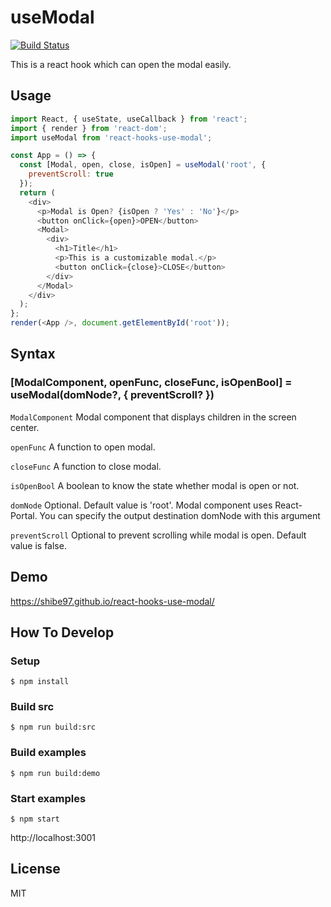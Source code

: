 # useModal

[![Build Status](https://travis-ci.org/shibe97/react-hooks-use-modal.svg?branch=master)](https://travis-ci.org/shibe97/react-hooks-use-modal)

This is a react hook which can open the modal easily.

## Usage

```javascript
import React, { useState, useCallback } from 'react';
import { render } from 'react-dom';
import useModal from 'react-hooks-use-modal';

const App = () => {
  const [Modal, open, close, isOpen] = useModal('root', {
    preventScroll: true
  });
  return (
    <div>
      <p>Modal is Open? {isOpen ? 'Yes' : 'No'}</p>
      <button onClick={open}>OPEN</button>
      <Modal>
        <div>
          <h1>Title</h1>
          <p>This is a customizable modal.</p>
          <button onClick={close}>CLOSE</button>
        </div>
      </Modal>
    </div>
  );
};
render(<App />, document.getElementById('root'));
```

## Syntax

### [ModalComponent, openFunc, closeFunc, isOpenBool] = useModal(domNode?, { preventScroll? })

`ModalComponent`
Modal component that displays children in the screen center.

`openFunc`
A function to open modal.

`closeFunc`
A function to close modal.

`isOpenBool`
A boolean to know the state whether modal is open or not.

`domNode`
Optional.
Default value is 'root'.
Modal component uses React-Portal.
You can specify the output destination domNode with this argument

`preventScroll`
Optional to prevent scrolling while modal is open.
Default value is false.

## Demo

https://shibe97.github.io/react-hooks-use-modal/

## How To Develop

### Setup

```
$ npm install
```

### Build src

```
$ npm run build:src
```

### Build examples

```
$ npm run build:demo
```

### Start examples

```
$ npm start
```

http://localhost:3001

## License

MIT
